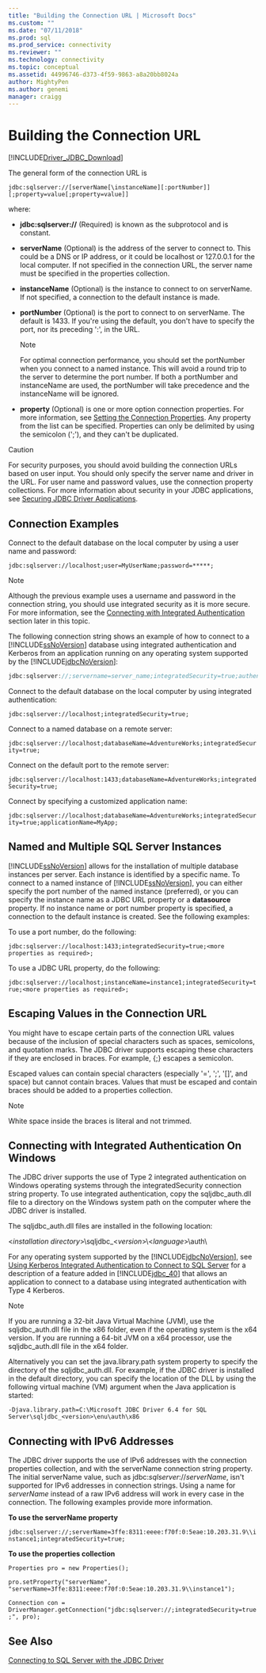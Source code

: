 ```yaml
---
title: "Building the Connection URL | Microsoft Docs"
ms.custom: ""
ms.date: "07/11/2018"
ms.prod: sql
ms.prod_service: connectivity
ms.reviewer: ""
ms.technology: connectivity
ms.topic: conceptual
ms.assetid: 44996746-d373-4f59-9863-a8a20bb8024a
author: MightyPen
ms.author: genemi
manager: craigg
---
```

# Building the Connection URL
[!INCLUDE[Driver_JDBC_Download](../../includes/driver_jdbc_download.md)]

  The general form of the connection URL is  
  
 `jdbc:sqlserver://[serverName[\instanceName][:portNumber]][;property=value[;property=value]]`  
  
 where:  
  
-   **jdbc:sqlserver://** (Required) is known as the subprotocol and is constant.  
  
-   **serverName** (Optional) is the address of the server to connect to. This could be a DNS or IP address, or it could be localhost or 127.0.0.1 for the local computer. If not specified in the connection URL, the server name must be specified in the properties collection.  
  
-   **instanceName** (Optional) is the instance to connect to on serverName. If not specified, a connection to the default instance is made.  
  
-   **portNumber** (Optional) is the port to connect to on serverName. The default is 1433. If you're using the default, you don't have to specify the port, nor its preceding ':', in the URL.  
  
    > [!NOTE]  
    >  For optimal connection performance, you should set the portNumber when you connect to a named instance. This will avoid a round trip to the server to determine the port number. If both a portNumber and instanceName are used, the portNumber will take precedence and the instanceName will be ignored.  
  
-   **property** (Optional) is one or more option connection properties. For more information, see [Setting the Connection Properties](../../connect/jdbc/setting-the-connection-properties.md). Any property from the list can be specified. Properties can only be delimited by using the semicolon (';'), and they can't be duplicated.  
  
> [!CAUTION]  
>  For security purposes, you should avoid building the connection URLs based on user input. You should only specify the server name and driver in the URL. For user name and password values, use the connection property collections. For more information about security in your JDBC applications, see [Securing JDBC Driver Applications](../../connect/jdbc/securing-jdbc-driver-applications.md).  
  
## Connection Examples  
 Connect to the default database on the local computer by using a user name and password:  
  
 `jdbc:sqlserver://localhost;user=MyUserName;password=*****;`  
  
> [!NOTE]  
>  Although the previous example uses a username and password in the connection string, you should use integrated security as it is more secure. For more information, see the [Connecting with Integrated Authentication](#Connectingintegrated) section later in this topic.  
  
 The following connection string shows an example of how to connect to a [!INCLUDE[ssNoVersion](../../includes/ssnoversion-md.md)] database using integrated authentication and Kerberos from an application running on any operating system supported by the [!INCLUDE[jdbcNoVersion](../../includes/jdbcnoversion_md.md)]:  
  
```java
jdbc:sqlserver://;servername=server_name;integratedSecurity=true;authenticationScheme=JavaKerberos  
```  
  
 Connect to the default database on the local computer by using integrated authentication:  
  
 `jdbc:sqlserver://localhost;integratedSecurity=true;`  
  
 Connect to a named database on a remote server:  
  
 `jdbc:sqlserver://localhost;databaseName=AdventureWorks;integratedSecurity=true;`  
  
 Connect on the default port to the remote server:  
  
 `jdbc:sqlserver://localhost:1433;databaseName=AdventureWorks;integratedSecurity=true;`  
  
 Connect by specifying a customized application name:  
  
 `jdbc:sqlserver://localhost;databaseName=AdventureWorks;integratedSecurity=true;applicationName=MyApp;`  
  
## Named and Multiple SQL Server Instances  
 [!INCLUDE[ssNoVersion](../../includes/ssnoversion-md.md)] allows for the installation of multiple database instances per server. Each instance is identified by a specific name. To connect to a named instance of [!INCLUDE[ssNoVersion](../../includes/ssnoversion-md.md)], you can either specify the port number of the named instance (preferred), or you can specify the instance name as a JDBC URL property or a **datasource** property. If no instance name or port number property is specified, a connection to the default instance is created. See the following examples:  
  
 To use a port number, do the following:  
  
 `jdbc:sqlserver://localhost:1433;integratedSecurity=true;<more properties as required>;`  
  
 To use a JDBC URL property, do the following:  
  
 `jdbc:sqlserver://localhost;instanceName=instance1;integratedSecurity=true;<more properties as required>;`  
  
## Escaping Values in the Connection URL  
 You might have to escape certain parts of the connection URL values because of the inclusion of special characters such as spaces, semicolons, and quotation marks. The JDBC driver supports escaping these characters if they are enclosed in braces. For example, {;} escapes a semicolon.  
  
 Escaped values can contain special characters (especially '=', ';', '[]', and space) but cannot contain braces. Values that must be escaped and contain braces should be added to a properties collection.  
  
> [!NOTE]  
>  White space inside the braces is literal and not trimmed.  
  
##  <a name="Connectingintegrated"></a> Connecting with Integrated Authentication On Windows  
 The JDBC driver supports the use of Type 2 integrated authentication on Windows operating systems through the integratedSecurity connection string property. To use integrated authentication, copy the sqljdbc_auth.dll file to a directory on the Windows system path on the computer where the JDBC driver is installed.  
  
 The sqljdbc_auth.dll files are installed in the following location:  
  
 \<*installation directory*>\sqljdbc_\<*version*>\\<*language*>\auth\  
  
 For any operating system supported by the [!INCLUDE[jdbcNoVersion](../../includes/jdbcnoversion_md.md)], see [Using Kerberos Integrated Authentication to Connect to SQL Server](../../connect/jdbc/using-kerberos-integrated-authentication-to-connect-to-sql-server.md) for a description of a feature added in [!INCLUDE[jdbc_40](../../includes/jdbc_40_md.md)] that allows an application to connect to a database using integrated authentication with Type 4 Kerberos.  
  
> [!NOTE]  
>  If you are running a 32-bit Java Virtual Machine (JVM), use the sqljdbc_auth.dll file in the x86 folder, even if the operating system is the x64 version. If you are running a 64-bit JVM on a x64 processor, use the sqljdbc_auth.dll file in the x64 folder.  
  
 Alternatively you can set the java.library.path system property to specify the directory of the sqljdbc_auth.dll. For example, if the JDBC driver is installed in the default directory, you can specify the location of the DLL by using the following virtual machine (VM) argument when the Java application is started:  
  
 `-Djava.library.path=C:\Microsoft JDBC Driver 6.4 for SQL Server\sqljdbc_<version>\enu\auth\x86`  
  
## Connecting with IPv6 Addresses  
 The JDBC driver supports the use of IPv6 addresses with the connection properties collection, and with the serverName connection string property. The initial serverName value, such as jdbc:*sqlserver*://*serverName*, isn't supported for IPv6 addresses in connection strings. Using a name for *serverName* instead of a raw IPv6 address will work in every case in the connection. The following examples provide more information.  
  
 **To use the serverName property**  
  
 `jdbc:sqlserver://;serverName=3ffe:8311:eeee:f70f:0:5eae:10.203.31.9\\instance1;integratedSecurity=true;`  
  
 **To use the properties collection**  
  
 `Properties pro = new Properties();`  
  
 `pro.setProperty("serverName", "serverName=3ffe:8311:eeee:f70f:0:5eae:10.203.31.9\\instance1");`  
  
 `Connection con = DriverManager.getConnection("jdbc:sqlserver://;integratedSecurity=true;", pro);`  
  
## See Also  
 [Connecting to SQL Server with the JDBC Driver](../../connect/jdbc/connecting-to-sql-server-with-the-jdbc-driver.md)  
  
  
